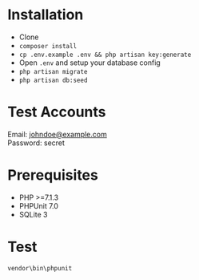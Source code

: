 # Installation
- Clone
- `composer install`
- `cp .env.example .env && php artisan key:generate`
- Open `.env` and setup your database config
- `php artisan migrate`
- `php artisan db:seed`

# Test Accounts
Email: johndoe@example.com <br>
Password: secret

# Prerequisites
- PHP >=7.1.3
- PHPUnit 7.0
- SQLite 3

# Test
```shell
vendor\bin\phpunit
```
